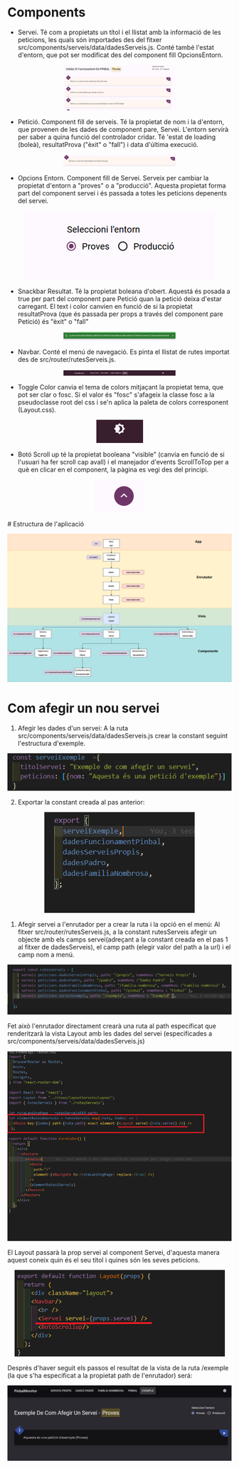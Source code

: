 # Components
- Servei.  Té com a propietats un títol i el llistat amb la informació de les peticions, les quals són importades des del fitxer src/components/serveis/data/dadesServeis.js. Conté també l'estat d'entorn, que pot ser modificat des del component fill OpcionsEntorn.

<p align="center">
  <img width="50%" alt="Component Servei" src="
doc-react/servei.PNG">
</p>
  
- Petició. Component fill de serveis. Té la propietat de nom i la d'entorn, que provenen de les dades de component pare, Servei. L'entorn servirà per saber a quina funció del controlador cridar. Té 'estat de loading (boleà), resultatProva ("èxit" o "fall") i data d'última execució.
  
 <p align="center">
  <img width="50%" alt="Component Petició" src="doc-react/peticio.PNG">
</p>

- Opcions Entorn. Component fill de Servei. Serveix per cambiar la propietat d'entorn a "proves" o a "producció". Aquesta propietat forma part del component servei i és passada a totes les peticions depenents del servei.
  
 <p align="center">
  <img alt="Component Opcions Entorn" src="doc-react/opcionsEntorn.PNG">
</p>

- Snackbar Resultat. Té la propietat boleana d'obert. Aquestá és posada a true per part del component pare Petició quan la petició deixa d'estar carregant. El text i color canvien en funció de si la propietat resultatProva (que és passada per props a través del component pare Petició) és "èxit" o "fall"
  
 <p align="center">
  <img  width="50%" alt="Component Snackbar resultat" src="doc-react/snackbar-resultat.PNG">
</p>

- Navbar. Conté el menú de navegació. Es pinta el llistat de rutes importat des de  src/router/rutesServeis.js.
  
 <p align="center">
  <img  width="50%" alt="Component Navbar" src="doc-react/navbar.PNG">
</p>

- Toggle Color canvia el tema de colors mitjaçant la propietat tema, que pot ser clar o fosc. Si el valor és "fosc" s'afageix la classe fosc a la pseudoclasse root del css i se'n aplica la paleta de colors corresponent (Layout.css).
  
<p align="center">
  <img alt="Component ToggleColor" src="doc-react/color.PNG">
</p>

   - Botó Scroll up té la propietat booleana "visible" (canvia en funció de si l'usuari ha fer scroll cap avall) i el manejador d'events ScrollToTop per a què en clicar en el component, la pàgina es vegi des del principi.
  
<p align="center">
  <img alt="Botó Scrollup" src="doc-react/scrollUp.PNG">
</p>
# Estructura de l'aplicació

<p align="center">
  <img alt="Diagrama Aplicació" src="doc-react/PinbalMonitorReact.png">
</p>


# Com afegir un nou servei

1. Afegir les dades d'un servei:
   A la ruta src/components/serveis/data/dadesServeis.js crear la constant seguint l'estructura d'exemple.

<p align="center">
  <img alt="Exemple de com afegir dades d'un servei" src="doc-react/dadesServeis-afegir.png">
</p>

2. Exportar la constant creada al pas anterior:


<p align="center">
  <img alt="Exemple d'exportar la constant" src="doc-react/export.PNG">
</p>

1. Afegir servei a l'enrutador per a crear la ruta i la opció en el menú:
   Al fitxer src/router/rutesServeis.js, a la constant rutesServeis afegir un objecte amb els camps servei(adreçant a la constant creada en el pas 1 al fitxer de dadesServeis), el camp path (elegir valor del path a la url) i el camp nom a menú.


<p align="center">
  <img alt="Exemple d'afegir la ruta a la variable de dades de l'enrutador" src="doc-react/enrutador-exemple.PNG">
</p>
Fet això l'enrutador directament crearà una ruta al path especificat que renderitzarà la vista Layout amb les dades del servei (especificades a src/components/serveis/data/dadesServeis.js)

<p align="center">
  <img alt="Com l'enrutador crea la vista" src="doc-react/enrutador vista.png">
</p>

El Layout passarà la prop servei al component Servei, d'aquesta manera aquest coneix quin és el seu títol i quines són les seves peticions.
<p align="center">
  <img alt="Com el Layout renderitza el servei amb les dades corresponents" src="doc-react/Layout servei.PNG">
</p>

Després d'haver seguit els passos el resultat de la vista de la ruta /exemple (la que s'ha especificat a la propietat path de l'enrutador) será:

<p align="center">
  <img alt="Resultat que quedaria seguint les pases de l'exemple" src="doc-react/resultat-exemple.PNG">
</p>
